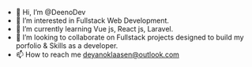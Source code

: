 - 👋 Hi, I’m @DeenoDev
- 👀 I’m interested in Fullstack Web Development.
- 🌱 I’m currently learning Vue js, React js, Laravel.
- 💞️ I’m looking to collaborate on Fullstack projects designed to build my porfolio & Skills as a developer.
- 📫 How to reach me deyanoklaasen@outlook.com

<!---
DeenoDev/DeenoDev is a ✨ special ✨ repository because its `README.md` (this file) appears on your GitHub profile.
You can click the Preview link to take a look at your changes.
--->
